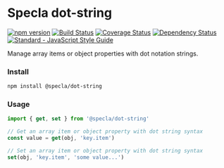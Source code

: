 # Specla dot-string

[![npm version](https://img.shields.io/npm/v/@specla/dot-string.svg)](https://www.npmjs.com/package/@specla/dot-string)
[![Build Status](https://travis-ci.org/specla/dot-string.svg?branch=master)](https://travis-ci.org/specla/dot-string)
[![Coverage Status](https://coveralls.io/repos/github/specla/dot-string/badge.svg?branch=master)](https://coveralls.io/github/specla/dot-string?branch=master)
[![Dependency Status](https://david-dm.org/specla/dot-string.svg)](https://david-dm.org/specla/dot-string)
[![Standard - JavaScript Style Guide](https://img.shields.io/badge/code%20style-standard-brightgreen.svg)](http://standardjs.com/)

Manage array items or object properties with dot notation strings.

### Install
```sh
npm install @specla/dot-string
```

### Usage
```js
import { get, set } from '@specla/dot-string'

// Get an array item or object property with dot string syntax
const value = get(obj, 'key.item')

// Set an array item or object property with dot string syntax
set(obj, 'key.item', 'some value...')
```

